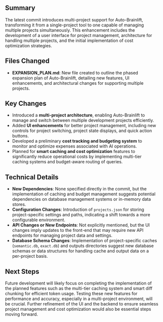 ## Summary
The latest commit introduces multi-project support for Auto-Brainlift, transforming it from a single-project tool to one capable of managing multiple projects simultaneously. This enhancement includes the development of a user interface for project management, architecture for handling multiple projects, and the initial implementation of cost optimization strategies.

## Files Changed
- **EXPANSION_PLAN.md**: New file created to outline the phased expansion plan of Auto-Brainlift, detailing new features, UI enhancements, and architectural changes for supporting multiple projects.

## Key Changes
- Introduced a **multi-project architecture**, enabling Auto-Brainlift to manage and switch between multiple development projects efficiently.
- Added **UI enhancements** for better project management, including new controls for project switching, project state displays, and quick action buttons.
- Developed a preliminary **cost tracking and budgeting system** to monitor and optimize expenses associated with AI operations.
- Planned for **smart caching and cost optimization** features to significantly reduce operational costs by implementing multi-tier caching systems and budget-aware routing of queries.

## Technical Details
- **New Dependencies**: None specified directly in the commit, but the implementation of caching and budget management suggests potential dependencies on database management systems or in-memory data stores.
- **Configuration Changes**: Introduction of `projects.json` for storing project-specific settings and paths, indicating a shift towards a more configurable environment.
- **API Changes or New Endpoints**: Not explicitly mentioned, but the UI changes imply updates to the front-end that may require new API endpoints for managing project data and settings.
- **Database Schema Changes**: Implementation of project-specific caches (`semantic.db`, `exact.db`) and outputs directories suggest new database schemas or data structures for handling cache and output data on a per-project basis.

## Next Steps
Future development will likely focus on completing the implementation of the planned features such as the multi-tier caching system and smart diff chunking for efficient token usage. Testing these new features for performance and accuracy, especially in a multi-project environment, will be crucial. Further refinement of the UI and the backend to ensure seamless project management and cost optimization would also be essential steps moving forward.